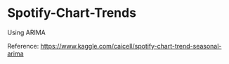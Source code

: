 # Spotify-Chart-Trends
Using ARIMA

Reference:
https://www.kaggle.com/caicell/spotify-chart-trend-seasonal-arima
